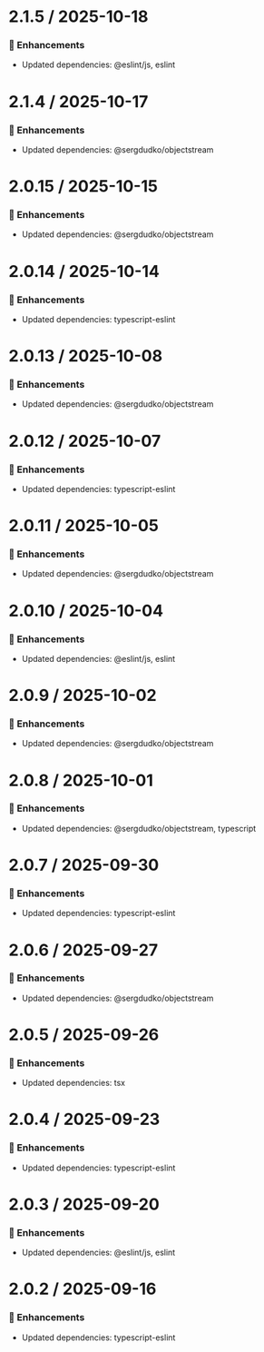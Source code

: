 # 2.1.5 / 2025-10-18

### :tada: Enhancements
- Updated dependencies: @eslint/js, eslint

# 2.1.4 / 2025-10-17

### :tada: Enhancements
- Updated dependencies: @sergdudko/objectstream

# 2.0.15 / 2025-10-15

### :tada: Enhancements
- Updated dependencies: @sergdudko/objectstream

# 2.0.14 / 2025-10-14

### :tada: Enhancements
- Updated dependencies: typescript-eslint

# 2.0.13 / 2025-10-08

### :tada: Enhancements
- Updated dependencies: @sergdudko/objectstream

# 2.0.12 / 2025-10-07

### :tada: Enhancements
- Updated dependencies: typescript-eslint

# 2.0.11 / 2025-10-05

### :tada: Enhancements
- Updated dependencies: @sergdudko/objectstream

# 2.0.10 / 2025-10-04

### :tada: Enhancements
- Updated dependencies: @eslint/js, eslint

# 2.0.9 / 2025-10-02

### :tada: Enhancements
- Updated dependencies: @sergdudko/objectstream

# 2.0.8 / 2025-10-01

### :tada: Enhancements
- Updated dependencies: @sergdudko/objectstream, typescript

# 2.0.7 / 2025-09-30

### :tada: Enhancements
- Updated dependencies: typescript-eslint

# 2.0.6 / 2025-09-27

### :tada: Enhancements
- Updated dependencies: @sergdudko/objectstream

# 2.0.5 / 2025-09-26

### :tada: Enhancements
- Updated dependencies: tsx

# 2.0.4 / 2025-09-23

### :tada: Enhancements
- Updated dependencies: typescript-eslint

# 2.0.3 / 2025-09-20

### :tada: Enhancements
- Updated dependencies: @eslint/js, eslint

# 2.0.2 / 2025-09-16

### :tada: Enhancements
- Updated dependencies: typescript-eslint

